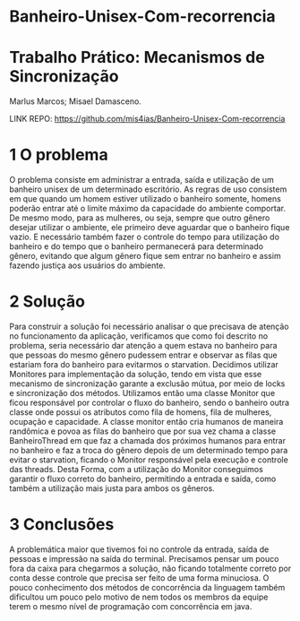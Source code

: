 # Banheiro-Unisex-Com-recorrencia

# Trabalho Prático: Mecanismos de Sincronização

Marlus Marcos; Misael Damasceno.

LINK REPO: https://github.com/mis4ias/Banheiro-Unisex-Com-recorrencia

# 1 O problema

O problema consiste em administrar a entrada, saída e utilização de um banheiro
unisex de um determinado escritório. As regras de uso consistem em que quando um
homem estiver utilizado o banheiro somente, homens poderão entrar até o limite
máximo da capacidade do ambiente comportar. De mesmo modo, para as mulheres, ou
seja, sempre que outro gênero desejar utilizar o ambiente, ele primeiro deve aguardar
que o banheiro fique vazio. E necessário também fazer o controle do tempo para
utilização do banheiro e do tempo que o banheiro permanecerá para determinado
gênero, evitando que algum gênero fique sem entrar no banheiro e assim fazendo
justiça aos usuários do ambiente.

# 2 Solução

Para construir a solução foi necessário analisar o que precisava de atenção no
funcionamento da aplicação, verificamos que como foi descrito no problema, seria
necessário dar atenção a quem estava no banheiro para que pessoas do mesmo gênero
pudessem entrar e observar as filas que estariam fora do banheiro para evitarmos o
starvation.
Decidimos utilizar Monitores para implementação da solução, tendo em vista que
esse mecanismo de sincronização garante a exclusão mútua, por meio de locks e
sincronização dos métodos. Utilizamos então uma classe Monitor que ficou
responsável por controlar o fluxo do banheiro, sendo o banheiro outra classe onde
possui os atributos como fila de homens, fila de mulheres, ocupação e capacidade. A
classe monitor então cria humanos de maneira randômica e povoa as filas do banheiro
que por sua vez chama a classe BanheiroThread em que faz a chamada dos próximos
humanos para entrar no banheiro e faz a troca do gênero depois de um determinado
tempo para evitar o starvation, ficando o Monitor responsável pela execução e
controle das threads.
Desta Forma, com a utilização do Monitor conseguimos garantir o fluxo correto do
banheiro, permitindo a entrada e saída, como também a utilização mais justa para
ambos os gêneros.

# 3 Conclusões

A problemática maior que tivemos foi no controle da entrada, saída de pessoas e
impressão na saída do terminal. Precisamos pensar um pouco fora da caixa para
chegarmos a solução, não ficando totalmente correto por conta desse controle que
precisa ser feito de uma forma minuciosa. O pouco conhecimento dos métodos de
concorrência da linguagem também dificultou um pouco pelo motivo de nem todos os
membros da equipe terem o mesmo nível de programação com concorrência em java.
